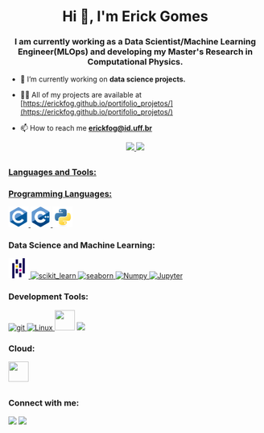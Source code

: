 <h1 align="center">Hi 👋, I'm Erick Gomes</h1>
<h3 align="center">I am currently working as a Data Scientist/Machine Learning Engineer(MLOps) and developing my Master's Research in Computational Physics.</h3>

- 🔭 I’m currently working on **data science projects.**

- 👨‍💻 All of my projects are available at [https://erickfog.github.io/portifolio_projetos/](https://erickfog.github.io/portifolio_projetos/)

- 📫 How to reach me **erickfog@id.uff.br**


<div align="center">
  <a href="https://github.com/erickfog">
  <img height="180em" src="https://github-readme-stats.vercel.app/api?username=erickfog&show_icons=true&theme=dark&include_all_commits=true&count_private=true"/>
  <img height="180em" src="https://github-readme-stats.vercel.app/api/top-langs/?username=erickfog&layout=compact&langs_count=7&theme=dark"/>
</div>


##

<h3 align="left">Languages and Tools:</h3>

### Programming Languages:
<p align="left">
  <a href="https://www.cprogramming.com/" target="_blank" rel="noreferrer">
    <img src="https://raw.githubusercontent.com/devicons/devicon/master/icons/c/c-original.svg" alt="c" width="40" height="40"/>
  </a>
  <a href="https://www.w3schools.com/cpp/" target="_blank" rel="noreferrer">
    <img src="https://raw.githubusercontent.com/devicons/devicon/master/icons/cplusplus/cplusplus-original.svg" alt="cplusplus" width="40" height="40"/>
  </a>
  <a href="https://www.python.org" target="_blank" rel="noreferrer">
    <img src="https://raw.githubusercontent.com/devicons/devicon/master/icons/python/python-original.svg" alt="python" width="40" height="40"/>
  </a>
</p>

### Data Science and Machine Learning:
<p align="left">
  <a href="https://pandas.pydata.org/" target="_blank" rel="noreferrer">
    <img src="https://raw.githubusercontent.com/devicons/devicon/2ae2a900d2f041da66e950e4d48052658d850630/icons/pandas/pandas-original.svg" alt="pandas" width="40" height="40"/>
  </a>
  <a href="https://scikit-learn.org/" target="_blank" rel="noreferrer">
    <img src="https://upload.wikimedia.org/wikipedia/commons/0/05/Scikit_learn_logo_small.svg" alt="scikit_learn" width="40" height="40"/>
  </a>
  <a href="https://seaborn.pydata.org/" target="_blank" rel="noreferrer">
    <img src="https://seaborn.pydata.org/_images/logo-mark-lightbg.svg" alt="seaborn" width="40" height="40"/>
  </a>
  <a href="https://numpy.org/" target="_blank" rel="noreferrer">
    <img src="https://cdn.jsdelivr.net/gh/devicons/devicon/icons/numpy/numpy-original-wordmark.svg" alt="Numpy" width="40" height="40"/>
  </a>
  <a href="https://jupyter.org/" target="_blank" rel="noreferrer">
    <img src="https://cdn.jsdelivr.net/gh/devicons/devicon/icons/jupyter/jupyter-original-wordmark.svg" alt="Jupyter" width="40" height="40"/>
  </a>
</p>

### Development Tools:
<p align="left">
  <a href="https://git-scm.com/" target="_blank" rel="noreferrer">
    <img src="https://icongr.am/devicon/git-original-wordmark.svg?size=128&color=currentColor" alt="git" width="40" height="40"/>
  </a>
  <a href="https://www.linux.org/" target="_blank" rel="noreferrer">
    <img src="https://cdn.jsdelivr.net/gh/devicons/devicon/icons/linux/linux-original.svg" alt="Linux" width="40" height="40"/>
  </a>
  <a>
    <img src="https://cdn.jsdelivr.net/gh/devicons/devicon@latest/icons/terraform/terraform-original-wordmark.svg" width="40" height="40"/>
  </a>
  <a>
    <img src="https://cdn.jsdelivr.net/gh/devicons/devicon@latest/icons/docker/docker-original-wordmark.svg" />
  </a>
</p>

### Cloud:
<p align="left">
  <a>
    <img src="https://cdn.jsdelivr.net/gh/devicons/devicon@latest/icons/amazonwebservices/amazonwebservices-original-wordmark.svg" width="40" height="40"/>
  </a>
</p>

    
##

<h3 align="left">Connect with me:</h3>
<p align="left">
<a href = "mailto:erickfog@id.uff.br"><img src="https://img.shields.io/badge/-Gmail-%23333?style=for-the-badge&logo=gmail&logoColor=white" target="_blank"></a>
  <a href="https://www.linkedin.com/in/erickfog" target="_blank"><img src="https://img.shields.io/badge/-LinkedIn-%230077B5?style=for-the-badge&logo=linkedin&logoColor=white" target="_blank"></a> 
</p>
